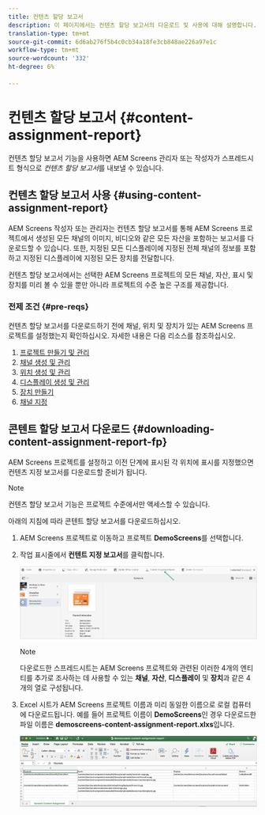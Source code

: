 ```yaml
---
title: 컨텐츠 할당 보고서
description: 이 페이지에서는 컨텐츠 할당 보고서의 다운로드 및 사용에 대해 설명합니다.
translation-type: tm+mt
source-git-commit: 6d6ab276f5b4c0cb34a18fe3cb848ae226a97e1c
workflow-type: tm+mt
source-wordcount: '332'
ht-degree: 6%

---
```



# 컨텐츠 할당 보고서 {#content-assignment-report}

컨텐츠 할당 보고서 기능을 사용하면 AEM Screens 관리자 또는 작성자가 스프레드시트 형식으로 *컨텐츠 할당 보고서*&#x200B;를 내보낼 수 있습니다.

## 컨텐츠 할당 보고서 사용 {#using-content-assignment-report}

AEM Screens 작성자 또는 관리자는 컨텐츠 할당 보고서를 통해 AEM Screens 프로젝트에서 생성된 모든 채널의 이미지, 비디오와 같은 모든 자산을 포함하는 보고서를 다운로드할 수 있습니다. 또한, 지정된 모든 디스플레이에 지정된 전체 채널의 정보를 포함하고 지정된 디스플레이에 지정된 모든 장치를 전달합니다.

컨텐츠 할당 보고서에서는 선택한 AEM Screens 프로젝트의 모든 채널, 자산, 표시 및 장치를 미리 볼 수 있을 뿐만 아니라 프로젝트의 수준 높은 구조를 제공합니다.


### 전제 조건 {#pre-reqs}

컨텐츠 할당 보고서를 다운로드하기 전에 채널, 위치 및 장치가 있는 AEM Screens 프로젝트를 설정했는지 확인하십시오.
자세한 내용은 다음 리소스를 참조하십시오.

1. [프로젝트 만들기 및 관리](/help/user-guide/creating-a-screens-project.md)
1. [채널 생성 및 관리](/help/user-guide/managing-channels.md)
1. [위치 생성 및 관리](/help/user-guide/managing-locations.md)
1. [디스플레이 생성 및 관리](/help/user-guide/managing-displays.md)
1. [장치 만들기](/help/user-guide/managing-devices.md)
1. [채널 지정](/help/user-guide/channel-assignment-latest-fp.md)


## 콘텐트 할당 보고서 다운로드 {#downloading-content-assignment-report-fp}

AEM Screens 프로젝트를 설정하고 이전 단계에 표시된 각 위치에 표시를 지정했으면 컨텐츠 지정 보고서를 다운로드할 준비가 됩니다.

>[!NOTE]
>컨텐츠 할당 보고서 기능은 프로젝트 수준에서만 액세스할 수 있습니다.

아래의 지침에 따라 콘텐트 할당 보고서를 다운로드하십시오.

1. AEM Screens 프로젝트로 이동하고 프로젝트 **DemoScreens**&#x200B;를 선택합니다.

1. 작업 표시줄에서 **컨텐트 지정 보고서**&#x200B;를 클릭합니다.

   ![이미지](/help/user-guide/assets/content-assignment-report/can-download.png)

   >[!NOTE]
   >다운로드한 스프레드시트는 AEM Screens 프로젝트와 관련된 이러한 4개의 엔티티를 추가로 조사하는 데 사용할 수 있는 **채널**, **자산**, **디스플레이** 및 **장치**&#x200B;과 같은 4개의 열로 구성됩니다.

1. Excel 시트가 AEM Screens 프로젝트 이름과 미리 동일한 이름으로 로컬 컴퓨터에 다운로드됩니다. 예를 들어 프로젝트 이름이 **DemoScreens**&#x200B;인 경우 다운로드한 파일 이름은 **demoscreens-content-assignment-report.xlxs**&#x200B;입니다.

   ![이미지](/help/user-guide/assets/content-assignment-report/car-download1.png)

